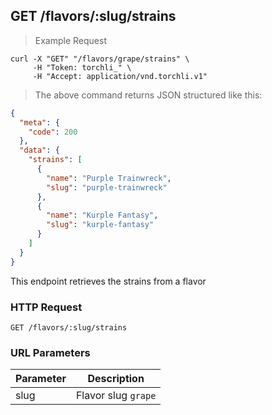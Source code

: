## GET /flavors/:slug/strains

> Example Request

```shell
curl -X "GET" "/flavors/grape/strains" \
     -H "Token: torchli_" \
     -H "Accept: application/vnd.torchli.v1"
```

> The above command returns JSON structured like this:

```json
{
  "meta": {
    "code": 200
  },
  "data": {
    "strains": [
      {
        "name": "Purple Trainwreck",
        "slug": "purple-trainwreck"
      },
      {
        "name": "Kurple Fantasy",
        "slug": "kurple-fantasy"
      }
    ]
  }
}
```

This endpoint retrieves the strains from a flavor

### HTTP Request

`GET /flavors/:slug/strains`

### URL Parameters

Parameter | Description
--------- | -----------
slug | Flavor slug `grape`
